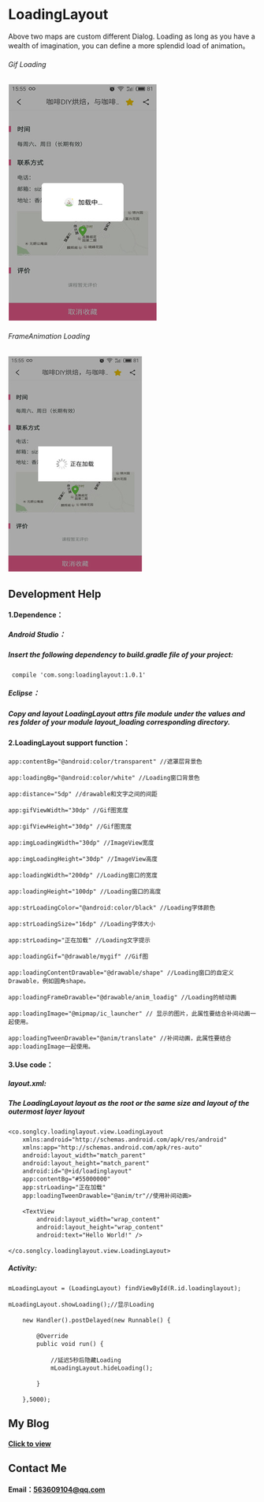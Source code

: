 # LoadingLayout

Above two maps are custom different Dialog. Loading as long as you have a wealth of imagination, you can define a more splendid load of animation。
###### Gif Loading

![](https://github.com/songxiaoliang/loadinglayout/blob/master/app/demo/gif_demo.jpg "Gif图加载效果") 

###### FrameAnimation Loading

![](https://github.com/songxiaoliang/loadinglayout/blob/master/app/demo/frameAnimation_demo.jpg "帧动画加载效果") 

## Development Help

#### 1.Dependence：

##### Android Studio：
##### Insert the following dependency to build.gradle file of your project:
    
     compile 'com.song:loadinglayout:1.0.1'
      
##### Eclipse：
##### Copy and layout LoadingLayout attrs file module under the values and res folder of your module layout_loading corresponding directory.
      
#### 2.LoadingLayout support function：
      
    app:contentBg="@android:color/transparent" //遮罩层背景色
      
    app:loadingBg="@android:color/white" //Loading窗口背景色
      
    app:distance="5dp" //drawable和文字之间的间距
      
    app:gifViewWidth="30dp" //Gif图宽度
      
    app:gifViewHeight="30dp" //Gif图宽度
      
    app:imgLoadingWidth="30dp" //ImageView宽度
      
    app:imgLoadingHeight="30dp" //ImageView高度
      
    app:loadingWidth="200dp" //Loading窗口的宽度
      
    app:loadingHeight="100dp" //Loading窗口的高度
      
    app:strLoadingColor="@android:color/black" //Loading字体颜色
      
    app:strLoadingSize="16dp" //Loading字体大小
      
    app:strLoading="正在加载" //Loading文字提示
      
    app:loadingGif="@drawable/mygif" //Gif图
      
    app:loadingContentDrawable="@drawable/shape" //Loading窗口的自定义Drawable，例如圆角shape。
      
    app:loadingFrameDrawable="@drawable/anim_loadig" //Loading的帧动画
    
    app:loadingImage="@mipmap/ic_launcher" // 显示的图片，此属性要结合补间动画一起使用。
    
    app:loadingTweenDrawable="@anim/translate" //补间动画，此属性要结合app:loadingImage一起使用。
    
#### 3.Use code：

##### layout.xml:

##### The LoadingLayout layout as the root or the same size and layout of the outermost layer layout
	<co.songlcy.loadinglayout.view.LoadingLayout
	    xmlns:android="http://schemas.android.com/apk/res/android"
	    xmlns:app="http://schemas.android.com/apk/res-auto"
	    android:layout_width="match_parent"
	    android:layout_height="match_parent"
	    android:id="@+id/loadinglayout"
	    app:contentBg="#55000000"
	    app:strLoading="正在加载"
	    app:loadingTweenDrawable="@anim/tr"//使用补间动画>
	    
	    <TextView
	        android:layout_width="wrap_content"
	        android:layout_height="wrap_content"
	        android:text="Hello World!" />
	        
	</co.songlcy.loadinglayout.view.LoadingLayout>
	
##### Activity:

    mLoadingLayout = (LoadingLayout) findViewById(R.id.loadinglayout);
    
    mLoadingLayout.showLoading();//显示Loading
    
        new Handler().postDelayed(new Runnable() {
    
            @Override
	        public void run() {
                
		        //延迟5秒后隐藏Loading
		        mLoadingLayout.hideLoading();
            
	        }
        
	    },5000);
        
## My Blog
#### [Click to view](http://blog.csdn.net/u013718120)
## Contact Me
#### Email：563609104@qq.com
    
